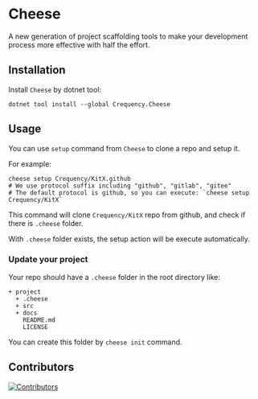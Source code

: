 ﻿# Cheese

A new generation of project scaffolding tools to make your development process more effective with half the effort.

## Installation

Install `Cheese` by dotnet tool:

```shell
dotnet tool install --global Crequency.Cheese
```

## Usage

You can use `setup` command from `Cheese` to clone a repo and setup it.

For example:

```shell
cheese setup Crequency/KitX.github
# We use protocol suffix including "github", "gitlab", "gitee"
# The default protocol is github, so you can execute: `cheese setup Crequency/KitX`
```

This command will clone `Crequency/KitX` repo from github, and check if there is `.cheese` folder.

With `.cheese` folder exists, the setup action will be execute automatically.

### Update your project

Your repo should have a `.cheese` folder in the root directory like:

```text
+ project
  + .cheese
  + src
  + docs
    README.md
    LICENSE
```

You can create this folder by `cheese init` command.

## Contributors

[![Contributors](https://contrib.rocks/image?repo=Crequency/Cheese)](https://github.com/Crequency/Cheese/graphs/contributors)
